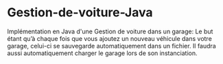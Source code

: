 # Gestion-de-voiture-Java
Implémentation en Java d'une Gestion de voiture dans un garage: Le but étant qu’à chaque fois que vous ajoutez un nouveau véhicule dans votre garage, celui-ci se sauvegarde automatiquement dans un fichier. Il faudra aussi automatiquement charger le garage lors de son instanciation.
